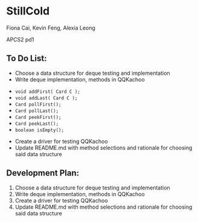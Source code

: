 # StillCold
Fiona Cai, Kevin Feng, Alexia Leong

APCS2 pd1

## To Do List:
* Choose a data structure for deque testing and implementation
* Write deque implementation, methods in QQKachoo
 - ```void addFirst( Card C ); ```
 - ```void addLast( Card C ); ```
 - ```Card pollFirst(); ```
 - ```Card pollLast(); ```
 - ```Card peekFirst(); ```
 - ```Card peekLast(); ```
 - ```boolean isEmpty(); ```


* Create a driver for testing QQKachoo
* Update README.md with method selections and rationale for choosing said data structure

## Development Plan:
1. Choose a data structure for deque testing and implementation
2. Write deque implementation, methods in QQKachoo
3. Create a driver for testing QQKachoo
4. Update README.md with method selections and rationale for choosing said data structure
